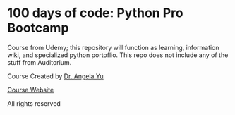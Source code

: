 # 100 days of code: Python Pro Bootcamp

Course from Udemy; this repository will function as learning, information wiki, and specialized python portoflio.
This repo does not include any of the stuff from Auditorium.

Course Created by [Dr. Angela Yu](https://www.udemy.com/user/4b4368a3-b5c8-4529-aa65-2056ec31f37e/)

[Course Website](https://www.udemy.com/course/100-days-of-code/)

All rights reserved